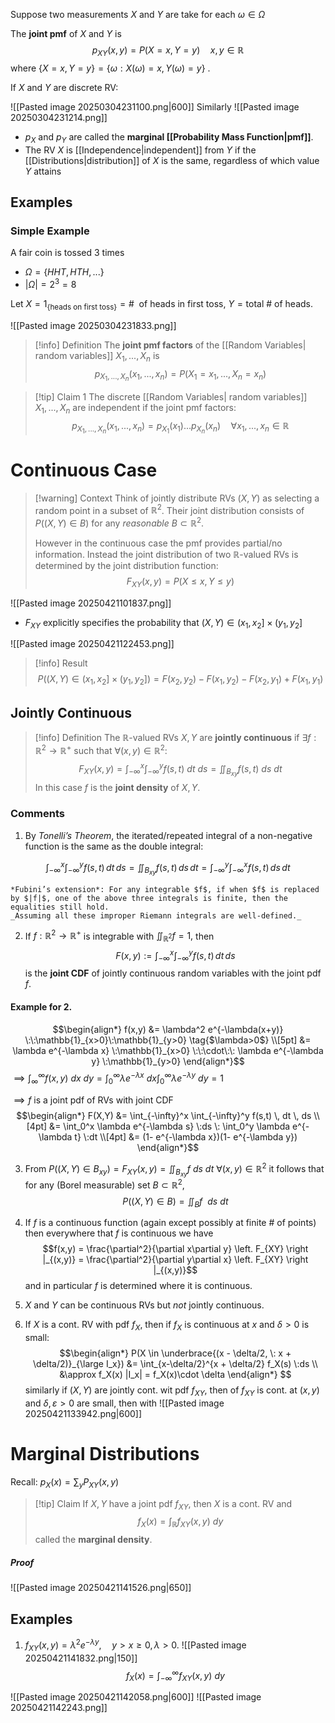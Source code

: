 Suppose two measurements $X$ and $Y$ are take for each $\omega \in \Omega$

The **joint pmf** of $X$ and $Y$ is 
$$p_{XY}(x,y) = P(X=x,Y=y)\quad x,y\in \mathbb{R}$$
where $\{X=x, Y=y\} = \{\omega: X(\omega)= x, Y(\omega)=y\}$ .

If $X$ and $Y$ are discrete RV:

![[Pasted image 20250304231100.png|600]]
Similarly
![[Pasted image 20250304231214.png]]

- $p_X$ and $p_Y$ are called the **marginal [[Probability Mass Function|pmf]]**.
- The RV $X$ is [[Independence|independent]] from $Y$ if the [[Distributions|distribution]] of $X$ is the same, regardless of which value $Y$ attains

## Examples

### Simple Example
A fair coin is tossed 3 times

- $\Omega = \{HHT, HTH, ...\}$
- $|\Omega| = 2^3 = 8$ 

Let $X = 1_{\{\text{heads on first toss}\}} = \# \:\: \text{of heads in first toss}$,  $Y = \text{total}\:\#\:\text{of heads}$.

![[Pasted image 20250304231833.png]]

>[!info] Definition
>The **joint pmf factors** of the [[Random Variables| random variables]] $X_1,...,X_n$ is 
>$$p_{X_1,...,X_n}(x_1,...,x_n) = P(X_1=x_1,...,X_n=x_n)$$

>[!tip] Claim 1
>The discrete [[Random Variables| random variables]] $X_1,...,X_n$ are independent if the joint pmf factors:
>$$p_{X_1,...,X_n}(x_1,...,x_n) = p_{X_1}(x_1)...p_{X_n}(x_n)\quad \forall x_1,...,x_n \in \mathbb{R}$$ 



 
# Continuous Case

>[!warning] Context
>Think of jointly distribute RVs $(X,Y)$ as selecting a random point in a subset of $\mathbb{R}^2$. Their joint distribution consists of $P((X,Y) \in B)$ for any *reasonable* $B \subset \mathbb{R}^2$. 
>
>However in the continuous case the pmf provides partial/no information. Instead the joint distribution of two $\mathbb{R}$-valued RVs is determined by the joint distribution function:
>$$F_{XY}(x,y) = P(X\leq x, Y \leq y)$$

![[Pasted image 20250421101837.png]]

- $F_{XY}$ explicitly specifies the probability that $(X,Y) \in (x_1,x_2] \times (y_1,y_2]$ 

![[Pasted image 20250421122453.png]]

>[!info]  Result
>$$P((X,Y) \in (x_1,x_2] \times (y_1,y_2]) = F(x_2,y_2) - F(x_1,y_2) - F(x_2,y_1) + F(x_1,y_1)$$ 

## Jointly Continuous 

>[!info] Definition
>The $\mathbb{R}$-valued RVs $X,Y$ are **jointly continuous** if $\exists f:\mathbb{R}^2 \to \mathbb{R}^+$ such that $\forall (x,y) \in \mathbb{R}^2$:
>$$F_{XY}(x,y) = \int_{-\infty}^x \int_{-\infty}^y f(s,t) \: dt\:ds = \iint_{B_{xy}} f(s,t) \:ds\:dt$$
>In this case $f$ is the **joint density** of $X,Y$.

### Comments

1. By *Tonelli’s Theorem*, the iterated/repeated integral of a non-negative function is the same as the double integral:

$$
\int_{-\infty}^x \int_{-\infty}^y f(s,t) \, dt \, ds = \iint_{B_{xy}} f(s,t) \, ds \, dt = \int_{-\infty}^y \int_{-\infty}^x f(s,t) \, ds \, dt
$$

	*Fubini’s extension*: For any integrable $f$, if when $f$ is replaced by $|f|$, one of the above three integrals is finite, then the equalities still hold.
	_Assuming all these improper Riemann integrals are well-defined._


2. If $f : \mathbb{R}^2 \to \mathbb{R}^+$ is integrable with $\iint_{\mathbb{R}^2} f = 1,$ then
$$
F(x, y) := \int_{-\infty}^x \int_{-\infty}^y f(s,t) \, dt \, ds
$$
	is the **joint CDF** of jointly continuous random variables with the joint pdf $f$.

#### Example for 2.
$$\begin{align*}
f(x,y) &= \lambda^2 e^{-\lambda(x+y)} \:\:\mathbb{1}_{x>0}\:\mathbb{1}_{y>0} \tag{$\lambda>0$} \\[5pt]
&= \lambda e^{-\lambda x} \:\mathbb{1}_{x>0} \:\:\cdot\:\: \lambda e^{-\lambda y} \:\mathbb{1}_{y>0}
\end{align*}$$ $\implies \int_{\infty}^{\infty}f(x,y) \:dx\:dy = \int_0^\infty \lambda e^{-\lambda x} \:dx\int_0^\infty \lambda e^{-\lambda y} \:dy = 1$

$\implies f$ is a joint pdf of RVs with joint CDF
$$\begin{align*}
F(X,Y) &= \int_{-\infty}^x \int_{-\infty}^y f(s,t) \, dt \, ds \\[4pt]
&= \int_0^x \lambda e^{-\lambda s} \:ds \: \int_0^y \lambda e^{-\lambda t} \:dt \\[4pt]
 &= (1- e^{-\lambda x})(1- e^{-\lambda y})
\end{align*}$$

3. From $P((X,Y) \in B_{xy}) = F_{XY}(x,y) = \iint_{B_{xy}}f\:ds\:dt$  $\forall (x,y) \in \mathbb{R}^2$ it follows that for any (Borel measurable) set $B \subset \mathbb{R}^2$,
	$$P((X,Y) \in B) = \iint_Bf\:\:ds\:dt$$
4. If $f$ is a continuous function (again except possibly at finite # of points) then everywhere that $f$ is continuous we have 
	$$f(x,y) = \frac{\partial^2}{\partial x\partial y} \left. F_{XY} \right |_{(x,y)} = \frac{\partial^2}{\partial y\partial x} \left. F_{XY} \right |_{(x,y)}$$
	 and in particular $f$ is determined where it is continuous.

5. $X$ and $Y$ can be continuous RVs but *not* jointly continuous.

6. If $X$ is a cont. RV with pdf $f_X$, then if $f_X$ is continuous at $x$ and $\delta >0$ is small:
	$$\begin{align*}
P(X \in \underbrace{(x - \delta/2, \: x + \delta/2)}_{\large I_x}) &= \int_{x-\delta/2}^{x + \delta/2} f_X(s) \:ds \\
&\approx f_X(x) |I_x| = f_X(x)\cdot \delta
\end{align*} $$
	similarly if $(X,Y)$ are jointly cont. wit pdf $f_{XY}$, then of $f_{XY}$ is cont. at $(x,y)$ and $\delta,\varepsilon>0$ are small, then with
	![[Pasted image 20250421133942.png|600]]



# Marginal Distributions

Recall: $p_X(x) = \sum_y P_{XY}(x,y)$ 

>[!tip] Claim 
>If $X,Y$ have a joint pdf $f_{XY}$, then $X$ is a cont. RV and 
>$$f_X(x) = \int_\mathbb{R}f_{XY}(x,y) \:dy$$ 
>called the **marginal density**.
##### Proof
![[Pasted image 20250421141526.png|650]]


## Examples

1. $f_{XY}(x,y) = \lambda^2 e^{-\lambda y}, \quad y>x \geq 0, \lambda >0$.                               ![[Pasted image 20250421141832.png|150]]
	 $$f_X(x) = \int_{-\infty}^{\infty} f_{XY}(x,y) \:dy$$

![[Pasted image 20250421142058.png|600]]
![[Pasted image 20250421142243.png]]
